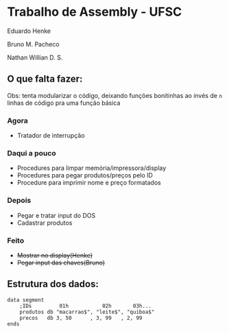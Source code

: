 # Trabalho de Assembly - UFSC

Eduardo Henke

Bruno M. Pacheco

Nathan Willian  D. S.

## O que falta fazer:
Obs: tenta modularizar o código, deixando funções bonitinhas ao invés de ```n``` linhas de código pra uma função básica
### Agora
* Tratador de interrupção
### Daqui a pouco
* Procedures para limpar memória/impressora/display
* Procedures para pegar produtos/preços pelo ID
* Procedure para imprimir nome e preço formatados
### Depois
* Pegar e tratar input do DOS
* Cadastrar produtos
### Feito
* ~~Mostrar no display(Henke)~~
* ~~Pegar input das chaves(Bruno)~~

## Estrutura dos dados:
```
data segment
	;IDs         01h           02h       03h...
    produtos db "macarrao$", "leite$", "quiboa$"
    precos   db 3, 50      , 3, 99   , 2, 99 
ends
```
